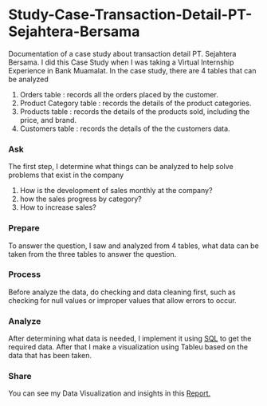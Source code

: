 # Study-Case-Transaction-Detail-PT-Sejahtera-Bersama

Documentation of a case study about transaction detail PT. Sejahtera Bersama. I did this Case Study when I was taking a Virtual Internship Experience in Bank Muamalat.
In the case study, there are 4 tables that can be analyzed
1. Orders table : records all the orders placed by the customer.
2. Product Category table : records the details of the product categories.
3. Products table : records the details of the products sold, including the price, and brand.
4. Customers table : records the details of the the customers data.

### Ask
The first step, I determine what things can be analyzed to help solve problems that exist in the company
1. How is the development of sales monthly at the company?
2. how the sales progress by category?
3. How to increase sales?

### Prepare
To answer the question, I saw and analyzed from 4 tables, what data can be taken from the three tables to answer the question.

### Process
Before analyze the data, do checking and data cleaning first, such as checking for null values or improper values that allow errors to occur.

### Analyze
After determining what data is needed, I implement it using <a href="https://github.com/Rifald/Study-Case-Transaction-Detail-PT-Sejahtera-Bersama/blob/main/Query/query.sql" target="_blank" rel="noopener noreferrer">SQL</a> to get the required data. After that I make a visualization using Tableu based on the data that has been taken.

### Share
You can see my Data Visualization and insights in this 
<a href="https://public.tableau.com/views/TransactionDetailPTSejahteraBersamaCasestudy/Dashboard1?:language=en-GB&:display_count=n&:origin=viz_share_link" target="_blank" rel="noopener noreferrer">Report.</a>
